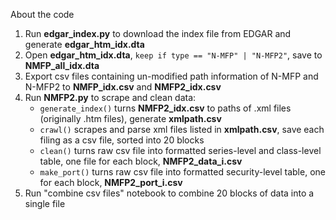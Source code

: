 About the code

1. Run **edgar_index.py** to download the index file from EDGAR and generate **edgar_htm_idx.dta**
2. Open **edgar_htm_idx.dta**, `keep if type == "N-MFP" | "N-MFP2"`, save to **NMFP_all_idx.dta**
3. Export csv files containing un-modified path information of N-MFP and N-MFP2 to **NMFP_idx.csv** and **NMFP2_idx.csv**
4. Run **NMFP2.py** to scrape and clean data:
    - `generate_index()` turns **NMFP2_idx.csv** to paths of .xml files (originally .htm files), generate **xmlpath.csv**
    - `crawl()` scrapes and parse xml files listed in **xmlpath.csv**, save each filing as a csv file, sorted into 20 blocks  
    - `clean()` turns raw csv file into formatted series-level and class-level table, one file for each block, **NMFP2_data_i.csv**
    - `make_port()` turns raw csv file into formatted security-level table, one for each block, **NMFP2_port_i.csv**
5. Run "combine csv files" notebook to combine 20 blocks of data into a single file
